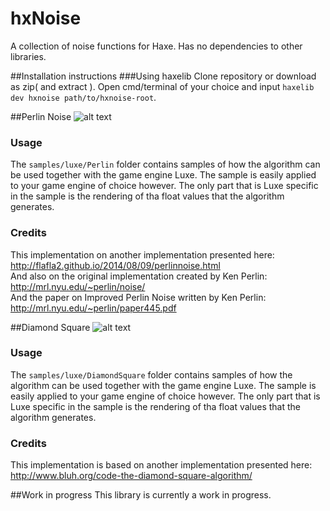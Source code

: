 # hxNoise
A collection of noise functions for Haxe. Has no dependencies to other libraries. 

##Installation instructions
###Using haxelib
Clone repository or download as zip( and extract ). Open cmd/terminal of your choice and input `haxelib dev hxnoise path/to/hxnoise-root`.

##Perlin Noise
![alt text](https://github.com/whuop/hxNoise/blob/master/samples/images/Perlin/perlin-1.png "Perlin")
### Usage
The `samples/luxe/Perlin` folder contains samples of how the algorithm can be used together with the game engine Luxe. The sample is easily applied to your game engine of choice however. The only part that is Luxe specific in the sample is the rendering of tha float values that the algorithm generates.
### Credits
This implementation on another implementation presented here: <br>
http://flafla2.github.io/2014/08/09/perlinnoise.html <br>
And also on the original implementation created by Ken Perlin: <br>
http://mrl.nyu.edu/~perlin/noise/ <br>
And the paper on Improved Perlin Noise written by Ken Perlin: <br>
http://mrl.nyu.edu/~perlin/paper445.pdf

##Diamond Square
![alt text](https://github.com/whuop/hxNoise/blob/master/samples/images/DiamondSquare/diamond-square-1.png "Diamond Square")
### Usage
The `samples/luxe/DiamondSquare` folder contains samples of how the algorithm can be used together with the game engine Luxe. The sample is easily applied to your game engine of choice however. The only part that is Luxe specific in the sample is the rendering of tha float values that the algorithm generates.
### Credits
This implementation is based on another implementation presented here:
http://www.bluh.org/code-the-diamond-square-algorithm/

##Work in progress
This library is currently a work in progress.
